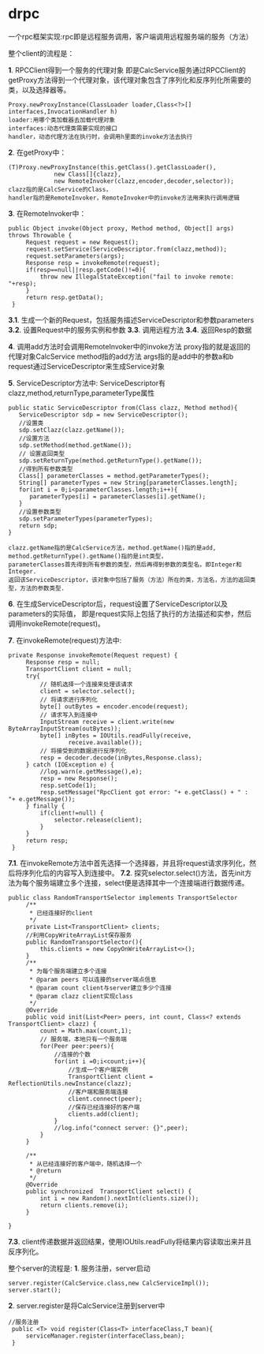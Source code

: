 # drpc
一个rpc框架实现:rpc即是远程服务调用，客户端调用远程服务端的服务（方法）

整个client的流程是：

**1**. RPCClient得到一个服务的代理对象
    即是CalcService服务通过RPCClient的getProxy方法得到一个代理对象，该代理对象包含了序列化和反序列化所需要的类，以及选择器等。

    Proxy.newProxyInstance(ClassLoader loader,Class<?>[] interfaces,InvocationHandler h)
    loader:用哪个类加载器去加载代理对象
    interfaces:动态代理类需要实现的接口
    handler，动态代理方法在执行时，会调用h里面的invoke方法去执行
**2**. 在getProxy中：

    (T)Proxy.newProxyInstance(this.getClass().getClassLoader(),
                 new Class[]{clazz},
                 new RemoteInvoker(clazz,encoder,decoder,selector));
    clazz指的是CalcService的Class，
    handler指的是RemoteInvoker，RemoteInvoker中的invoke方法用来执行调用逻辑
**3**. 在RemoteInvoker中：

    public Object invoke(Object proxy, Method method, Object[] args) throws Throwable {
         Request request = new Request();
         request.setService(ServiceDescriptor.from(clazz,method));
         request.setParameters(args);
         Response resp = invokeRemote(request);
         if(resp==null||resp.getCode()!=0){
             throw new IllegalStateException("fail to invoke remote: "+resp);
         }
         return resp.getData();
     }
       
**3.1**. 生成一个新的Request，包括服务描述ServiceDescriptor和参数parameters
**3.2**. 设置Request中的服务实例和参数
**3.3**. 调用远程方法
**3.4**. 返回Resp的数据

**4**. 调用add方法时会调用RemoteInvoker中的invoke方法
    proxy指的就是返回的代理对象CalcService
    method指的add方法
    args指的是add中的参数a和b
    request通过ServiceDescriptor来生成Service对象

**5**. ServiceDescriptor方法中:
    ServiceDescriptor有clazz,method,returnType,parameterType属性
    
    public static ServiceDescriptor from(Class clazz, Method method){
       ServiceDescriptor sdp = new ServiceDescriptor();
       //设置类
       sdp.setClazz(clazz.getName());
       //设置方法
       sdp.setMethod(method.getName());
       // 设置返回类型
       sdp.setReturnType(method.getReturnType().getName());
       //得到所有参数类型
       Class[] parameterClasses = method.getParameterTypes();
       String[] parameterTypes = new String[parameterClasses.length];
       for(int i = 0;i<parameterClasses.length;i++){
          parameterTypes[i] = parameterClasses[i].getName();
       }
       //设置参数类型
       sdp.setParameterTypes(parameterTypes);
       return sdp;
    }
    
    clazz.getName指的是CalcService方法，method.getName()指的是add,
    method.getReturnType().getName()指的是int类型，
    parameterClasses首先得到所有参数的类型，然后再得到参数的类型名，即Integer和Integer.
    返回该ServiceDescriptor，该对象中包括了服务（方法）所在的类，方法名，方法的返回类型，方法的参数类型.

**6**. 在生成ServiceDescriptor后，request设置了ServiceDescriptor以及parameters的实际值，
       即是request实际上包括了执行的方法描述和实参，然后调用invokeRemote(request)。

**7**. 在invokeRemote(request)方法中:

    private Response invokeRemote(Request request) {
         Response resp = null;
         TransportClient client = null;
         try{
             // 随机选择一个连接来处理该请求
             client = selector.select();
             // 将请求进行序列化
             byte[] outBytes = encoder.encode(request);
             // 请求写入到连接中
             InputStream receive = client.write(new ByteArrayInputStream(outBytes));
             byte[] inBytes = IOUtils.readFully(receive,
                     receive.available());
             // 将接受到的数据进行反序列化
             resp = decoder.decode(inBytes,Response.class);
         } catch (IOException e) {
             //log.warn(e.getMessage(),e);
             resp = new Response();
             resp.setCode(1);
             resp.setMessage("RpcClient got error: "+ e.getClass() + " : "+ e.getMessage());
         } finally {
             if(client!=null) {
                 selector.release(client);
             }
         }
         return resp;
     }
     
**7.1**. 在invokeRemote方法中首先选择一个选择器，并且将request请求序列化，然后将序列化后的内容写入到连接中。
**7.2**. 探究selector.select()方法，首先init方法为每个服务端建立多个连接，select便是选择其中一个连接端进行数据传递。
        
    public class RandomTransportSelector implements TransportSelector
         /**
          * 已经连接好的client
          */
         private List<TransportClient> clients;
         //利用CopyWriteArrayList保存服务
         public RandomTransportSelector(){
             this.clients = new CopyOnWriteArrayList<>();
         }
         /**
          * 为每个服务端建立多个连接
          * @param peers 可以连接的server端点信息
          * @param count client与server建立多少个连接
          * @param clazz client实现class
          */
         @Override
         public void init(List<Peer> peers, int count, Class<? extends TransportClient> clazz) {
             count = Math.max(count,1);
             // 服务端，本地只有一个服务端
             for(Peer peer:peers){
                 //连接的个数
                 for(int i =0;i<count;i++){
                     //生成一个客户端实例
                     TransportClient client = ReflectionUtils.newInstance(clazz);
                     //客户端和服务端连接
                     client.connect(peer);
                     //保存已经连接好的客户端
                     clients.add(client);
                 }
                 //log.info("connect server: {}",peer);
             }
         }
     
         /**
          * 从已经连接好的客户端中，随机选择一个
          * @return
          */
         @Override
         public synchronized  TransportClient select() {
             int i = new Random().nextInt(clients.size());
             return clients.remove(i);
         }
        
    }
**7.3**. client传递数据并返回结果，使用IOUtils.readFully将结果内容读取出来并且反序列化。

整个server的流程是:
**1**. 服务注册，server启动

    server.register(CalcService.class,new CalcServiceImpl());
    server.start();
**2**. server.register是将CalcService注册到server中

    //服务注册
     public <T> void register(Class<T> interfaceClass,T bean){
         serviceManager.register(interfaceClass,bean);
     }